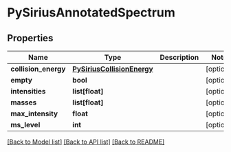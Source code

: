 # PySiriusAnnotatedSpectrum

## Properties
Name | Type | Description | Notes
------------ | ------------- | ------------- | -------------
**collision_energy** | [**PySiriusCollisionEnergy**](PySiriusCollisionEnergy.md) |  | [optional] 
**empty** | **bool** |  | [optional] 
**intensities** | **list[float]** |  | [optional] 
**masses** | **list[float]** |  | [optional] 
**max_intensity** | **float** |  | [optional] 
**ms_level** | **int** |  | [optional] 

[[Back to Model list]](../README.md#documentation-for-models) [[Back to API list]](../README.md#documentation-for-api-endpoints) [[Back to README]](../README.md)

